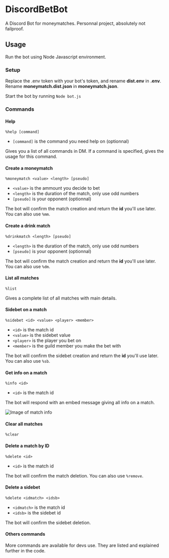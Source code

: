 # DiscordBetBot
A Discord Bot for moneymatches. Personnal project, absolutely not failproof.

## Usage
Run the bot using Node Javascript environment.

### Setup
Replace the .env token with your bot's token, and rename **dist.env** in **.env**.
Rename **moneymatch.dist.json** in **moneymatch.json**.

Start the bot by running
```Node bot.js```

### Commands
#### Help
`%help [command]`

* `[command]` is the command you need help on (optionnal)

Gives you a list of all commands in DM. If a command is specified, gives the usage for this command.
#### Create a moneymatch
`%moneymatch <value> <length> [pseudo]`

* `<value>` is the ammount you decide to bet
* `<length>` is the duration of the match, only use odd numbers
* `[pseudo]` is your opponent (optionnal)

The bot will confirm the match creation and return the **id** you'll use later. You can also use `%mm`.
#### Create a drink match
`%drinkmatch <length> [pseudo]`

* `<length>` is the duration of the match, only use odd numbers
* `[pseudo]` is your opponent (optionnal)

The bot will confirm the match creation and return the **id** you'll use later. You can also use `%dm`.
#### List all matches
`%list`

Gives a complete list of all matches with main details.
#### Sidebet on a match
`%sidebet <id> <value> <player> <member>`

* `<id>` is the match id
* `<value>` is the sidebet value
* `<player>` is the player you bet on
* `<member>` is the guild member you make the bet with

The bot will confirm the sidebet creation and return the **id** you'll use later. You can also use `%sb`.
#### Get info on a match
`%info <id>`

* `<id>` is the match id

The bot will respond with an embed message giving all info on a match.

![Image of match info](https://i.imgur.com/WhB9AcC.png)
#### Clear all matches
`%clear`
#### Delete a match by ID
`%delete <id>`

* `<id>` is the match id

The bot will confirm the match deletion. You can also use `%remove`.
#### Delete a sidebet
`%delete <idmatch> <idsb>`

* `<idmatch>` is the match id
* `<idsb>` is the sidebet id

The bot will confirm the sidebet deletion.
#### Others commands
More commands are available for devs use. They are listed and explained further in the code.
